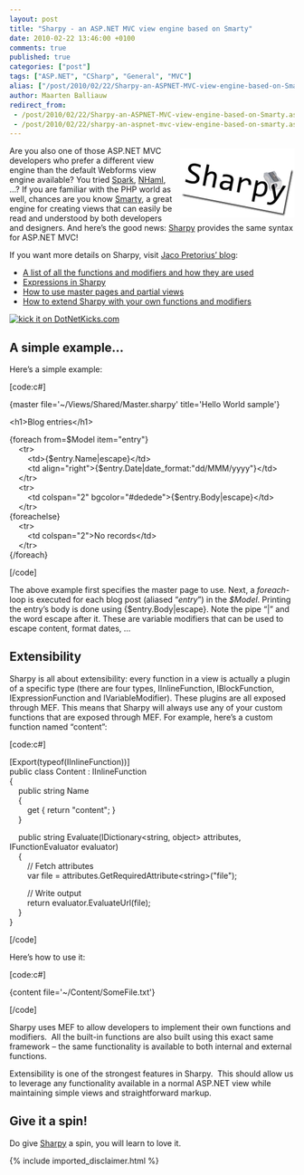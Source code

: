 ```yaml
---
layout: post
title: "Sharpy - an ASP.NET MVC view engine based on Smarty"
date: 2010-02-22 13:46:00 +0100
comments: true
published: true
categories: ["post"]
tags: ["ASP.NET", "CSharp", "General", "MVC"]
alias: ["/post/2010/02/22/Sharpy-an-ASPNET-MVC-view-engine-based-on-Smarty.aspx", "/post/2010/02/22/sharpy-an-aspnet-mvc-view-engine-based-on-smarty.aspx"]
author: Maarten Balliauw
redirect_from:
 - /post/2010/02/22/Sharpy-an-ASPNET-MVC-view-engine-based-on-Smarty.aspx
 - /post/2010/02/22/sharpy-an-aspnet-mvc-view-engine-based-on-smarty.aspx
---
```

<p><a href="/images/image_42.png"><img style="border-bottom: 0px; border-left: 0px; margin: 5px 0px 5px 5px; display: inline; border-top: 0px; border-right: 0px" title="Sharpy - ASP.NET MVC View Engine based on Smarty" src="/images/image_thumb_17.png" border="0" alt="Sharpy - ASP.NET MVC View Engine based on Smarty" width="202" height="121" align="right" /></a>Are you also one of those ASP.NET MVC developers who prefer a different view engine than the default Webforms view engine available? You tried <a href="http://sparkviewengine.com/" target="_blank">Spark</a>, <a href="http://code.google.com/p/nhaml/" target="_blank">NHaml</a>, &hellip;? If you are familiar with the PHP world as well, chances are you know <a href="http://www.smarty.net" target="_blank">Smarty</a>, a great engine for creating views that can easily be read and understood by both developers and designers. And here&rsquo;s the good news: <a href="http://sharpy.codeplex.com" target="_blank">Sharpy</a> provides the same syntax for ASP.NET MVC!</p>
<p>If you want more details on Sharpy, visit <a href="http://www.jacopretorius.net/" target="_blank">Jaco Pretorius&rsquo; blog</a>:</p>
<ul>
<li><a href="http://www.jacopretorius.net/2010/02/sharpy-functions-and-modifiers.html">A list of all the functions and modifiers and how they are used</a></li>
<li><a href="http://www.jacopretorius.net/2010/02/expressions-in-sharpy.html">Expressions in Sharpy</a></li>
<li><a href="http://www.jacopretorius.net/2010/02/master-pages-and-partial-views-in.html">How to use master pages and partial views</a></li>
<li><a href="http://www.jacopretorius.net/2010/02/how-to-extend-sharpy.html">How to extend Sharpy with your own functions and modifiers</a></li>
</ul>
<p><a href="http://www.dotnetkicks.com/kick/?url=/post/2010/02/22/Sharpy-an-ASPNET-MVC-view-engine-based-on-Smarty.aspx&amp;title=Sharpy - an ASP.NET MVC view engine based on Smarty"><img src="http://www.dotnetkicks.com/Services/Images/KickItImageGenerator.ashx?url=/post/2010/02/22/Sharpy-an-ASPNET-MVC-view-engine-based-on-Smarty.aspx" border="0" alt="kick it on DotNetKicks.com" /> </a></p>
<h2>A simple example&hellip;</h2>
<p>Here&rsquo;s a simple example:</p>
<p>[code:c#]</p>
<p>{master file='~/Views/Shared/Master.sharpy' title='Hello World sample'}</p>
<p>&lt;h1&gt;Blog entries&lt;/h1&gt;</p>
<p>{foreach from=$Model item="entry"} <br />&nbsp;&nbsp;&nbsp; &lt;tr&gt; <br />&nbsp;&nbsp;&nbsp;&nbsp;&nbsp;&nbsp;&nbsp; &lt;td&gt;{$entry.Name|escape}&lt;/td&gt;&nbsp;&nbsp;&nbsp;&nbsp;&nbsp;&nbsp;&nbsp; <br />&nbsp;&nbsp;&nbsp;&nbsp;&nbsp;&nbsp;&nbsp; &lt;td align="right"&gt;{$entry.Date|date_format:"dd/MMM/yyyy"}&lt;/td&gt;&nbsp;&nbsp;&nbsp;&nbsp;&nbsp;&nbsp;&nbsp; <br />&nbsp;&nbsp;&nbsp; &lt;/tr&gt; <br />&nbsp;&nbsp;&nbsp; &lt;tr&gt; <br />&nbsp;&nbsp;&nbsp;&nbsp;&nbsp;&nbsp;&nbsp; &lt;td colspan="2" bgcolor="#dedede"&gt;{$entry.Body|escape}&lt;/td&gt; <br />&nbsp;&nbsp;&nbsp; &lt;/tr&gt; <br />{foreachelse} <br />&nbsp;&nbsp;&nbsp; &lt;tr&gt; <br />&nbsp;&nbsp;&nbsp;&nbsp;&nbsp;&nbsp;&nbsp; &lt;td colspan="2"&gt;No records&lt;/td&gt; <br />&nbsp;&nbsp;&nbsp; &lt;/tr&gt; <br />{/foreach}</p>
<p>[/code]</p>
<p>The above example first specifies the master page to use. Next, a <em>foreach</em>-loop is executed for each blog post (aliased &ldquo;<em>entry</em>&rdquo;) in the <em>$Model</em>. Printing the entry&rsquo;s body is done using {$entry.Body|escape}. Note the pipe &ldquo;|&rdquo; and the word escape after it. These are variable modifiers that can be used to escape content, format dates, &hellip;</p>
<h2>Extensibility</h2>
<p>Sharpy is all about extensibility: every function in a view is actually a plugin of a specific type (there are four types, IInlineFunction, IBlockFunction, IExpressionFunction and IVariableModifier). These plugins are all exposed through MEF. This means that Sharpy will always use any of your custom functions that are exposed through MEF. For example, here&rsquo;s a custom function named &ldquo;content&rdquo;:</p>
<p>[code:c#]</p>
<p>[Export(typeof(IInlineFunction))] <br />public class Content : IInlineFunction <br />{ <br />&nbsp;&nbsp;&nbsp; public string Name <br />&nbsp;&nbsp;&nbsp; { <br />&nbsp;&nbsp;&nbsp;&nbsp;&nbsp;&nbsp;&nbsp; get { return "content"; } <br />&nbsp;&nbsp;&nbsp; }</p>
<p>&nbsp;&nbsp;&nbsp; public string Evaluate(IDictionary&lt;string, object&gt; attributes, IFunctionEvaluator evaluator) <br />&nbsp;&nbsp;&nbsp; { <br />&nbsp;&nbsp;&nbsp;&nbsp;&nbsp;&nbsp;&nbsp; // Fetch attributes
<br />&nbsp;&nbsp;&nbsp;&nbsp;&nbsp;&nbsp;&nbsp; var file = attributes.GetRequiredAttribute&lt;string&gt;("file");</p>
<p>&nbsp;&nbsp;&nbsp;&nbsp;&nbsp;&nbsp;&nbsp; // Write output
<br />&nbsp;&nbsp;&nbsp;&nbsp;&nbsp;&nbsp;&nbsp; return evaluator.EvaluateUrl(file); <br />&nbsp;&nbsp;&nbsp; } <br />}</p>
<p>[/code]</p>
<p>Here&rsquo;s how to use it:</p>
<p>[code:c#]</p>
<p>{content file='~/Content/SomeFile.txt'}</p>
<p>[/code]</p>
<p>Sharpy uses MEF to allow developers to implement their own functions and modifiers.&nbsp; All the built-in functions are also built using this exact same framework &ndash; the same functionality is available to both internal and external functions.</p>
<p>Extensibility is one of the strongest features in Sharpy.&nbsp; This should allow us to leverage any functionality available in a normal ASP.NET view while maintaining simple views and straightforward markup.</p>
<h2>Give it a spin!</h2>
<p>Do give <a href="http://sharpy.codeplex.com" target="_blank">Sharpy</a> a spin, you will learn to love it.</p>

{% include imported_disclaimer.html %}

